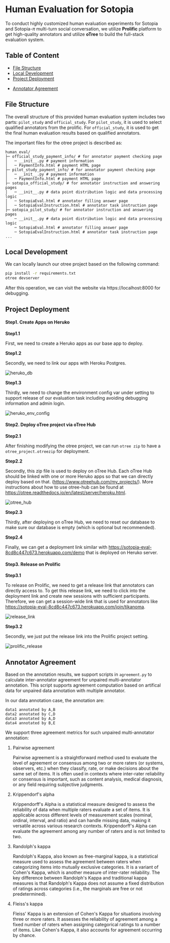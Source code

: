 # Human Evaluation for Sotopia

To conduct highly customized human evaluation experiments for Sotopia and Sotopia-$\pi$ multi-turn social conversation, we utilize **Prolific** platform to get high-quality annotators and utilize **oTree** to build the full-stack evaluation system.

## Table of Content

- [File Structure](#file-structure)
- [Local Development](#local-development)
- [Project Deployment](#project-deployment)

* [Annotator Agreement](#annotator-agreement)

## File Structure

The overall structure of this provided human evaluation system includes two parts: `pilot_study` and `official_study`. For `pilot_study`, it is used to select qualified annotators from the prolific. For `official_study`, it is used to get the final human evaluation results based on qualified annotators.

The important files for the otree project is described as:

```
human_eval/
├─ official_study_payment_info/ # for annotator payment checking page
│   ─ __init__.py # payment information
│   ─ PaymentInfo.html # payment HTML page
├─ pilot_study_payment_info/ # for annotator payment checking page
│   ─ __init__.py # payment information
│   ─ PaymentInfo.html # payment HTML page
├─ sotopia_official_study/ # for annotator instruction and answering pages
│   ─ __init__.py # data point distribution logic and data processing logic
│   ─ SotopiaEval.html # annotator filling answer page
│   ─ SotopiaEvalInstruction.html # annotator task instruction page
├─ sotopia_pilot_study/ # for annotator instruction and answering pages
    ─ __init__.py # data point distribution logic and data processing logic
    ─ SotopiaEval.html # annotator filling answer page
    ─ SotopiaEvalInstruction.html # annotator task instruction page
...
```

## Local Development

We can locally launch our otree project based on the following command:

```bash
pip install -r requirements.txt
otree devserver
```

After this operation, we can visit the website via https://localhost:8000 for debugging.

## Project Deployment

#### Step1. Create Apps on Heruko

**Step1.1**

First, we need to create a Heruko apps as our base app to deploy.

**Step1.2**

Secondly, we need to link our apps with Heroku Postgres.

![heruko_db](figs/heruko_db.png)

**Step1.3**

Thirdly, we need to change the environment config var under setting to support release of our evaluation task including avoiding debugging information and admin login.

![heruko_env_config](figs/heruko_env_config.png)

#### Step2. Deploy oTree project via oTree Hub

**Step2.1**

After finishing modifying the otree project, we can run `otree zip` to have a `otree_project.otreezip` for deployment.

**Step2.2**

Secondly, this zip file is used to deploy on oTree Hub. Each oTree Hub should be linked with one or more Heruko apps so that we can directly deploy based on that. (https://www.otreehub.com/my_projects/). More instructions about how to use otree-hub can be found at https://otree.readthedocs.io/en/latest/server/heroku.html.

![otree_hub](figs/otree_hub.png)

**Step2.3**

Thirdly, after deploying on oTree Hub, we need to reset our database to make sure our database is empty (which is optional but recommended).

**Step2.4**

Finally, we can get a deployment link similar with https://sotopia-eval-8cd8c447c673.herokuapp.com/demo that is deployed on Heruko server.

#### Step3. Release on Prolific

**Step3.1**

To release on Prolific, we need to get a release link that annotators can directly access to. To get this release link, we need to click into the deployment link and create new sessions with sufficient participants. Therefore, we can get a session-wide link that is used for annotators like https://sotopia-eval-8cd8c447c673.herokuapp.com/join/tikanoma.

![release_link](figs/release_link.png)

**Step3.2**

Secondly, we just put the release link into the Prolific project setting.

![prolific_release](figs/prolific_release.png)

## Annotator Agreement

Based on the annotation results, we support scripts in `agreement.py` to calculate inter-annotator agreement for unpaired multi-annotator annotation. This script supports agreement computation based on artifical data for unpaired data annotation with multiple annotator.

In our data annotation case, the annotation are:

```
data1 annotated by A,B
data2 annotated by C,D
data3 annotated by A,D
data4 annotated by B,E
```

We support three agreement metrics for such unpaired multi-annotator annotation: 

1. Pairwise agreement

   Pairwise agreement is a straightforward method used to evaluate the level of agreement or consensus among two or more raters (or systems, observers, etc.) when they classify, rate, or make decisions about the same set of items. It is often used in contexts where inter-rater reliability or consensus is important, such as content analysis, medical diagnosis, or any field requiring subjective judgments.

2. Krippendorf's alpha

   Krippendorff's Alpha is a statistical measure designed to assess the reliability of data when multiple raters evaluate a set of items. It is applicable across different levels of measurement scales (nominal, ordinal, interval, and ratio) and can handle missing data, making it versatile across various research contexts. Krippendorff's Alpha can evaluate the agreement among any number of raters and is not limited to two.

3. Randolph's kappa

   Randolph's Kappa, also known as free-marginal kappa, is a statistical measure used to assess the agreement between raters when categorizing items into mutually exclusive categories. It is a variant of Cohen's Kappa, which is another measure of inter-rater reliability. The key difference between Randolph's Kappa and traditional kappa measures is that Randolph's Kappa does not assume a fixed distribution of ratings across categories (i.e., the marginals are free or not predetermined).

4. Fleiss's kappa

   Fleiss' Kappa is an extension of Cohen's Kappa for situations involving three or more raters. It assesses the reliability of agreement among a fixed number of raters when assigning categorical ratings to a number of items. Like Cohen's Kappa, it also accounts for agreement occurring by chance.

